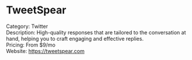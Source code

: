 # TweetSpear

Category: Twitter  
Description: High-quality responses that are tailored to the conversation at hand, helping you to craft engaging and effective replies.  
Pricing: From $9/mo  
Website: https://tweetspear.com
